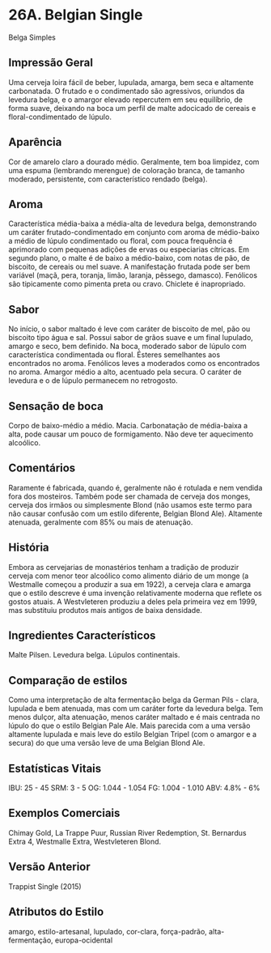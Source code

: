 # 26A. Belgian Single
Belga Simples

## Impressão Geral

Uma cerveja loira fácil de beber, lupulada, amarga, bem seca e altamente carbonatada. O frutado e o condimentado são agressivos, oriundos da levedura belga, e o amargor elevado repercutem em seu equilíbrio, de forma suave, deixando na boca um perfil de malte adocicado de cereais e floral-condimentado de lúpulo.

## Aparência

Cor de amarelo claro a dourado médio. Geralmente, tem boa limpidez, com uma espuma (lembrando merengue) de coloração branca, de tamanho moderado, persistente, com característico rendado (belga).

## Aroma

Característica média-baixa a média-alta de levedura belga, demonstrando um caráter frutado-condimentado em conjunto com aroma de médio-baixo a médio de lúpulo condimentado ou floral, com pouca frequência é aprimorado com pequenas adições de ervas ou especiarias cítricas. Em segundo plano, o malte é de baixo a médio-baixo, com notas de pão, de biscoito, de cereais ou mel suave. A manifestação frutada pode ser bem variável (maçã, pera, toranja, limão, laranja, pêssego, damasco). Fenólicos são tipicamente como pimenta preta ou cravo. Chiclete é inapropriado.

## Sabor

No início, o sabor maltado é leve com caráter de biscoito de mel, pão ou biscoito tipo água e sal. Possui sabor de grãos suave e um final lupulado, amargo e seco,  bem definido. Na boca, moderado sabor de lúpulo com característica condimentada ou floral. Ésteres semelhantes aos encontrados no aroma. Fenólicos leves a moderados como os encontrados no aroma. Amargor médio a alto, acentuado pela secura. O caráter de levedura e o de lúpulo permanecem no retrogosto.

## Sensação de boca

Corpo de baixo-médio a médio. Macia. Carbonatação de média-baixa a alta, pode causar um pouco de formigamento. Não deve ter aquecimento alcoólico.

## Comentários

Raramente é fabricada, quando é, geralmente não é rotulada e nem vendida fora dos mosteiros. Também pode ser chamada de cerveja dos monges, cerveja dos irmãos ou simplesmente Blond (não usamos este termo para não causar confusão com um estilo diferente, Belgian Blond Ale). Altamente atenuada, geralmente com 85% ou mais de atenuação.

## História

Embora as cervejarias de monastérios tenham a tradição de produzir cerveja com menor teor alcoólico como alimento diário de um monge (a Westmalle começou a produzir a sua em 1922), a cerveja clara e amarga que o estilo descreve é uma invenção relativamente moderna que reflete os gostos atuais. A Westvleteren produziu a deles pela primeira vez em 1999, mas substituiu produtos mais antigos de baixa densidade.

## Ingredientes Característicos

Malte Pilsen. Levedura belga. Lúpulos continentais.

## Comparação de estilos

Como uma interpretação de alta fermentação belga da German Pils - clara, lupulada e bem atenuada, mas com um caráter forte da levedura belga. Tem menos dulçor, alta atenuação, menos caráter maltado e é mais centrada no lúpulo do que o estilo Belgian Pale Ale. Mais parecida com a uma versão altamente lupulada e mais leve do estilo Belgian Tripel (com o amargor e a secura) do que uma versão leve de uma Belgian Blond Ale.

## Estatísticas Vitais

IBU: 25 - 45
SRM: 3 - 5
OG: 1.044 - 1.054
FG: 1.004 - 1.010
ABV: 4.8% - 6%

## Exemplos Comerciais

Chimay Gold, La Trappe Puur, Russian River Redemption, St. Bernardus Extra 4, Westmalle Extra, Westvleteren Blond.

## Versão Anterior

Trappist Single (2015)

## Atributos do Estilo

amargo, estilo-artesanal, lupulado, cor-clara, força-padrão, alta-fermentação, europa-ocidental
